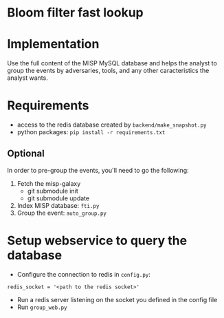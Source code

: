 Bloom filter fast lookup
========================


# Implementation

Use the full content of the MISP MySQL database and helps the analyst to
group the events by adversaries, tools, and any other caracteristics
the analyst wants.

# Requirements

* access to the redis database created by `backend/make_snapshot.py`
* python packages: `pip install -r requirements.txt`

## Optional

In order to pre-group the events, you'll need to go the following:

1. Fetch the misp-galaxy
    * git submodule init
    * git submodule update
2. Index MISP database: `fti.py`
3. Group the event: `auto_group.py`

# Setup webservice to query the database

* Configure the connection to redis in `config.py`:

 ```
redis_socket = '<path to the redis socket>'
 ```

* Run a redis server listening on the socket you defined in the config file
* Run `group_web.py`

